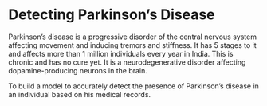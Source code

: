 # Detecting Parkinson’s Disease
 
Parkinson’s disease is a progressive disorder of the central nervous system affecting movement and inducing tremors and stiffness. It has 5 stages to it and affects more than 1 million individuals every year in India. This is chronic and has no cure yet. It is a neurodegenerative disorder affecting dopamine-producing neurons in the brain.

To build a model to accurately detect the presence of Parkinson’s disease in an individual based on his medical records.
